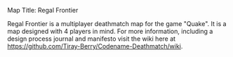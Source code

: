 Map Title: Regal Frontier

Regal Frontier is a multiplayer deathmatch map for the game "Quake". It is a map designed with 4 players in mind.
For more information, including a design process journal and manifesto visit the wiki here at https://github.com/Tiray-Berry/Codename-Deathmatch/wiki.
